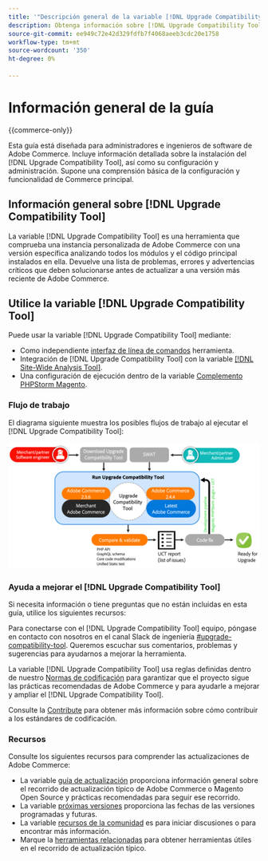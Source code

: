 ```yaml
---
title: '"Descripción general de la variable [!DNL Upgrade Compatibility Tool]"'
description: Obtenga información sobre [!DNL Upgrade Compatibility Tool] y cómo puede ayudarle con su proyecto de Adobe Commerce.
source-git-commit: ee949c72e42d329fdfb7f4068aeeb3cdc20e1758
workflow-type: tm+mt
source-wordcount: '350'
ht-degree: 0%

---
```



# Información general de la guía

{{commerce-only}}

Esta guía está diseñada para administradores e ingenieros de software de Adobe Commerce. Incluye información detallada sobre la instalación del [!DNL Upgrade Compatibility Tool], así como su configuración y administración. Supone una comprensión básica de la configuración y funcionalidad de Commerce principal.

## Información general sobre [!DNL Upgrade Compatibility Tool]

La variable [!DNL Upgrade Compatibility Tool] es una herramienta que comprueba una instancia personalizada de Adobe Commerce con una versión específica analizando todos los módulos y el código principal instalados en ella. Devuelve una lista de problemas, errores y advertencias críticos que deben solucionarse antes de actualizar a una versión más reciente de Adobe Commerce.

## Utilice la variable [!DNL Upgrade Compatibility Tool]

Puede usar la variable [!DNL Upgrade Compatibility Tool] mediante:

- Como independiente [interfaz de línea de comandos](../upgrade-compatibility-tool/run.md) herramienta.
- Integración de [!DNL Upgrade Compatibility Tool] con la variable [[!DNL Site-Wide Analysis Tool]](../upgrade-compatibility-tool/integrate-analysis-tool.md).
- Una configuración de ejecución dentro de la variable [Complemento PHPStorm Magento](../upgrade-compatibility-tool/run-configuration-phpstorm-plugin.md).

### Flujo de trabajo

El diagrama siguiente muestra los posibles flujos de trabajo al ejecutar el [!DNL Upgrade Compatibility Tool]:

![[!DNL Upgrade Compatibility Tool] Diagrama](../../assets/upgrade-guide/uct-diagram-v5.png)

### Ayuda a mejorar el [!DNL Upgrade Compatibility Tool]

Si necesita información o tiene preguntas que no están incluidas en esta guía, utilice los siguientes recursos:

Para conectarse con el [!DNL Upgrade Compatibility Tool] equipo, póngase en contacto con nosotros en el canal Slack de ingeniería [#upgrade-compatibility-tool](https://magentocommeng.slack.com/archives/C019Y143U9F). Queremos escuchar sus comentarios, problemas y sugerencias para ayudarnos a mejorar la herramienta.

La variable [!DNL Upgrade Compatibility Tool] usa reglas definidas dentro de nuestro [Normas de codificación](https://devdocs.magento.com/guides/v2.4/coding-standards/bk-coding-standards.html) para garantizar que el proyecto sigue las prácticas recomendadas de Adobe Commerce y para ayudarle a mejorar y ampliar el [!DNL Upgrade Compatibility Tool].

Consulte la [Contribute](https://devdocs.magento.com/guides/v2.4/coding-standards/contributing.html) para obtener más información sobre cómo contribuir a los estándares de codificación.

### Recursos

Consulte los siguientes recursos para comprender las actualizaciones de Adobe Commerce:

- La variable [guía de actualización](https://experienceleague.adobe.com/docs/commerce-operations/upgrade-guide/overview.html) proporciona información general sobre el recorrido de actualización típico de Adobe Commerce o Magento Open Source y prácticas recomendadas para seguir ese recorrido.
- La variable [próximas versiones](https://devdocs.magento.com/release/) proporciona las fechas de las versiones programadas y futuras.
- La variable [recursos de la comunidad](https://developer.adobe.com/commerce/contributor/community/) es para iniciar discusiones o para encontrar más información.
- Marque la [herramientas relacionadas](https://experienceleague.adobe.com/docs/commerce-operations/upgrade-guide/related-tools.html) para obtener herramientas útiles en el recorrido de actualización típico.
